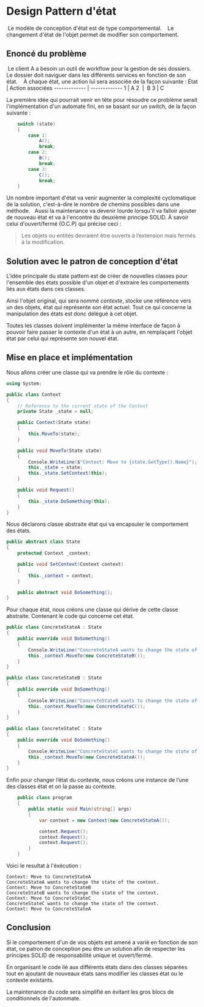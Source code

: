 # Design Pattern d'état #

 Le modèle de conception d'état est de type comportemental.  
 Le changement d'état de l'objet permet de modifier son comportement.

## Enoncé du problème ##

 Le client A a besoin un outil de workflow pour la gestion de ses dossiers. Le dossier doit naviguer dans les différents services en fonction de son état.  
 À chaque état, une action lui sera associée de la façon suivante : 
État | Action associées
------------- | -------------
1 | A
2  |  B
3 | C

La première idée qui pourrait venir en tête pour résoudre ce problème serait l'implémentation d'un automate fini, en se basant sur un switch, de la façon suivante :


```c#
    switch (state)
    {
        case 1:
            A();
            break;
        case 2:
            B();
            break;
        case 3:
            C();
            break;
    }
```

Un nombre important d'état va venir augmenter la complexité cyclomatique de la solution, c'est-à-dire le nombre de chemins possibles dans une méthode.  
Aussi la maintenance va devenir lourde lorsqu'il va falloir ajouter de nouveau état et va à l'encontre du deuxième principe SOLID. À savoir celui d'ouvert/fermé (O.C.P) qui précise ceci :

> Les objets ou entités devraient être ouverts à l’extension mais fermés à la modification.  



## Solution avec le patron de conception d'état ##

L'idée principale du state pattern est de créer de nouvelles classes pour l'ensemble des états possible d'un objet et d'extraire les comportements liés aux états dans ces classes.

Ainsi l'objet original, qui sera nommé *contexte*, stocke une référence vers un des objets, état qui représente son état actuel. Tout ce qui concerne la manipulation des états est donc délégué à cet objet.

Toutes les classes doivent implémenter la même interface de façon à pouvoir faire passer le contexte d'un état à un autre, en remplaçant l'objet état par celui qui représente son nouvel état.

## Mise en place et implémentation ##

Nous allons créer une classe qui va prendre le rôle du contexte : 


```c#
using System;

public class Context
{
    // Reference to the current state of the Context
    private State _state = null;

    public Context(State state)
    {
        this.MoveTo(state);
    }

    public void MoveTo(State state)
    {
        Console.WriteLine($"Context: Move to {state.GetType().Name}");
        this._state = state;
        this._state.SetContext(this);
    }

    public void Request()
    {
        this._state.DoSomething(this);
    }
}
```

Nous déclarons classe abstraite état qui va encapsuler le comportement des états.

```csharp
public abstract class State
{
    protected Context _context;

    public void SetContext(Context context)
    {
        this._context = context;
    }

    public abstract void DoSomething();
}
```

Pour chaque état, nous créons une classe qui dérive de cette classe abstraite. Contenant le code qui concerne cet état.
```csharp
public class ConcreteStateA : State
{
    public override void DoSomething()
    {
        Console.WriteLine("ConcreteStateA wants to change the state of the context.");
        this._context.MoveTo(new ConcreteStateB());
    }
}

public class ConcreteStateB : State
{
    public override void DoSomething()
    {
        Console.WriteLine("ConcreteStateB wants to change the state of the context.");
        this._context.MoveTo(new ConcreteStateC());
    }
}

public class ConcreteStateC : State
{
    public override void DoSomething()
    {
        Console.WriteLine("ConcreteStateC wants to change the state of the context.");
        this._context.MoveTo(new ConcreteStateA());
    }
}
```


Enfin pour changer l’état du contexte, nous créons  une instance de l’une des classes état et on la passe au contexte.

```csharp
    public class program
    {
        public static void Main(string[] args)
        {
            var context = new Context(new ConcreteStateA());

            context.Request();
            context.Request();
            context.Request();
        }
    }
```
Voici le resultat à l'éxécution : 

```console
Context: Move to ConcreteStateA
ConcreteStateA wants to change the state of the context.
Context: Move to ConcreteStateB
ConcreteStateB wants to change the state of the context.
Context: Move to ConcreteStateC
ConcreteStateC wants to change the state of the context.
Context: Move to ConcreteStateA
```

## Conclusion ##

Si le comportement d'un de vos objets est amené a varié en fonction de son état, ce patron de conception peu être un solution afin de respecter les principes SOLID de responsabilité unique et ouvert/fermé.

En organisant le code lié aux différents états dans des classes séparées tout en ajoutant de nouveaux états sans modifier les classes état ou le contexte existants.

La maintenance du code sera simplifié en évitant les gros blocs de conditionnels de l'autonmate.


